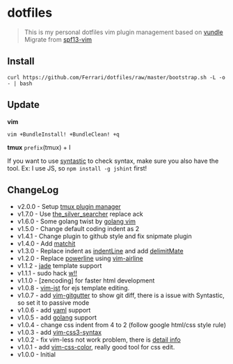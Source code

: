 # dotfiles

> This is my personal dotfiles
vim plugin management based on [vundle](https://github.com/gmarik/vundle)  
Migrate from [spf13-vim](https://github.com/spf13/spf13-vim)

## Install

```
curl https://github.com/Ferrari/dotfiles/raw/master/bootstrap.sh -L -o - | bash
```

## Update

**vim**
```
vim +BundleInstall! +BundleClean! +q
```

**tmux**
`prefix`(tmux) + I 

If you want to use [syntastic](https://github.com/scrooloose/syntastic) to check syntax, make sure you also have the tool. 
Ex: I use JS, so `npm install -g jshint` first!

## ChangeLog

* v2.0.0 - Setup [tmux plugin manager](https://github.com/tmux-plugins/tpm)
* v1.7.0 - Use [the_silver_searcher](https://github.com/ggreer/the_silver_searcher) replace ack
* v1.6.0 - Some golang twist by [golang vim](http://blog.hsatac.net/2013/08/my-vimrc-for-golang/)
* v1.5.0 - Change default coding indent as 2
* v1.4.1 - Change plugin to github style and fix snipmate plugin
* v1.4.0 - Add [matchit](https://github.com/vim-scripts/matchit.zip.git)
* v1.3.0 - Replace indent as [indentLine](https://github.com/Yggdroot/indentLine) and add [delimitMate](https://github.com/Raimondi/delimitMate)
* v1.2.0 - Replace [powerline](https://github.com/Lokaltog/powerline) using [vim-airline](https://github.com/bling/vim-airline)
* v1.1.2 - [jade](https://github.com/digitaltoad/vim-jade) template support
* v1.1.1 - sudo hack [w!!](https://coderwall.com/p/xp9kjw)
* v1.1.0 - [zencoding] for faster html development
* v1.0.8 - [vim-jst](https://github.com/briancollins/vim-jst) for ejs template editing.
* v1.0.7 - add [vim-gitgutter](https://github.com/airblade/vim-gitgutter) to show git diff, there is a issue with Syntastic, so set it to passive mode
* v1.0.6 - add [yaml](https://github.com/ingydotnet/yaml-vim) support
* v1.0.5 - add [golang](https://github.com/jnwhiteh/vim-golang) support  
* v1.0.4 - change css indent from 4 to 2 (follow google html/css style rule)  
* v1.0.3 - add [vim-css3-syntax](https://github.com/hail2u/vim-css3-syntax)
* v1.0.2 - fix vim-less not work problem, there is [detail info](http://stackoverflow.com/questions/5602767/why-is-vim-not-detecting-my-coffescript-filetype)
* v1.0.1 - add [vim-css-color](https://github.com/skammer/vim-css-color), really good tool for css edit.
* v1.0.0 - Initial

